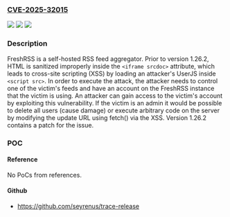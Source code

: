 ### [CVE-2025-32015](https://cve.mitre.org/cgi-bin/cvename.cgi?name=CVE-2025-32015)
![](https://img.shields.io/static/v1?label=Product&message=FreshRSS&color=blue)
![](https://img.shields.io/static/v1?label=Version&message=%3C%201.26.2%20&color=brightgreen)
![](https://img.shields.io/static/v1?label=Vulnerability&message=CWE-79%3A%20Improper%20Neutralization%20of%20Input%20During%20Web%20Page%20Generation%20('Cross-site%20Scripting')&color=brightgreen)

### Description

FreshRSS is a self-hosted RSS feed aggregator. Prior to version 1.26.2, HTML is sanitized improperly inside the `<iframe srcdoc>` attribute, which leads to cross-site scripting (XSS) by loading an attacker's UserJS inside `<script src>`. In order to execute the attack, the attacker needs to control one of the victim's feeds and have an account on the FreshRSS instance that the victim is using. An attacker can gain access to the victim's account by exploiting this vulnerability. If the victim is an admin it would be possible to delete all users (cause damage) or execute arbitrary code on the server by modifying the update URL using fetch() via the XSS. Version 1.26.2 contains a patch for the issue.

### POC

#### Reference
No PoCs from references.

#### Github
- https://github.com/seyrenus/trace-release

